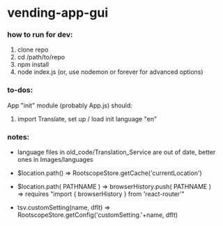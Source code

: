 # vending-app-gui

### how to run for dev:

1. clone repo
2. cd /path/to/repo
3. npm install
4. node index.js (or, use nodemon or forever for advanced options)

### to-dos:

App "init" module (probably App.js) should:  
1. import Translate, set up / load init language "en"

### notes:

- language files in old\_code/Translation\_Service are out of date, better ones in Images/languages

- $location.path() => RootscopeStore.getCache('currentLocation')
- $location.path( PATHNAME ) => browserHistory.push( PATHNAME )  
	=> requires "import { browserHistory } from 'react-router'"

- tsv.customSetting(name, dflt) => RootscopeStore.getConfig('customSetting.'+name, dflt)